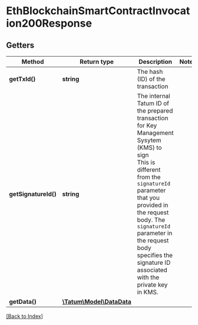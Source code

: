 # EthBlockchainSmartContractInvocation200Response

## Getters

Method | Return type | Description | Notes
------------ | ------------- | ------------- | -------------
**getTxId()** | **string** | The hash (ID) of the transaction |
**getSignatureId()** | **string** | The internal Tatum ID of the prepared transaction for Key Management Sysytem (KMS) to sign<br/>This is different from the <code>signatureId</code> parameter that you provided in the request body. The <code>signatureId</code> parameter in the request body specifies the signature ID associated with the private key in KMS. |
**getData()** | [**\Tatum\Model\DataData**](DataData.md) |  |

[[Back to Index]](../index.md)
